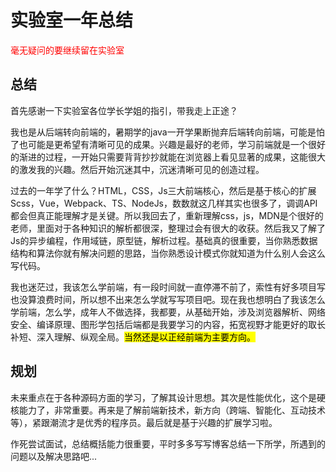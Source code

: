 # 实验室一年总结

<font style='color: red'>毫无疑问的要继续留在实验室</font>

## 总结

首先感谢一下实验室各位学长学姐的指引，带我走上正途？

我也是从后端转向前端的，暑期学的java一开学果断抛弃后端转向前端，可能是怕了也可能是更希望有清晰可见的成果。兴趣是最好的老师，学习前端就是一个很好的渐进的过程，一开始只需要背背抄抄就能在浏览器上看见显著的成果，这能很大的激发我的兴趣。然后开始沉迷其中，沉迷清晰可见的创造过程。

过去的一年学了什么？HTML，CSS，Js三大前端核心，然后是基于核心的扩展Scss，Vue，Webpack、TS、NodeJs，数数就这几样其实也很多了，调调API都会但真正能理解才是关键。所以我回去了，重新理解css，js，MDN是个很好的老师，里面对于各种知识的解析都很深，整理过会有很大的收获。然后我又了解了Js的异步编程，作用域链，原型链，解析过程。基础真的很重要，当你熟悉数据结构和算法你就有解决问题的思路，当你熟悉设计模式你就知道为什么别人会这么写代码。

我也迷茫过，我该怎么学前端，有一段时间就一直停滞不前了，索性有好多项目写也没算浪费时间，所以想不出来怎么学就写写项目吧。现在我也想明白了我该怎么学前端，怎么学，成年人不做选择，我都要，从基础开始，涉及浏览器解析、网络安全、编译原理、图形学包括后端都是我要学习的内容，拓宽视野才能更好的取长补短、深入理解、纵观全局。<mark>当然还是以正经前端为主要方向。</mark>

## 规划

未来重点在于各种源码方面的学习，了解其设计思想。其次是性能优化，这个是硬核能力了，非常重要。再来是了解前端新技术，新方向（跨端、智能化、互动技术等），紧跟潮流才是优秀的程序员。最后就是基于兴趣的扩展学习啦。

作死尝试面试，总结概括能力很重要，平时多多写写博客总结一下所学，所遇到的问题以及解决思路吧...